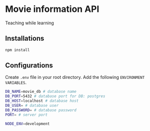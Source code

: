 # Movie information API
Teaching while learning

## Installations
```bash
npm install
```

## Configurations
Create `.env` file in your root directory. Add the following `ENVIRONMENT VARIABLES`.
```bash
DB_NAME=movie_db # database name
DB_PORT=5432 # database port for DB: postgres
DB_HOST=localhost # database host
DB_USER= # database user
DB_PASSWORD= # database password
PORT= # server port

NODE_ENV=development
```